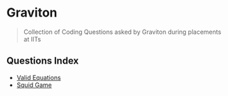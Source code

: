 # Graviton
> Collection of Coding Questions asked by Graviton during placements at IITs

## Questions Index

* [Valid Equations](#1-valid-equations)
* [Squid Game](#2-squid-game)

